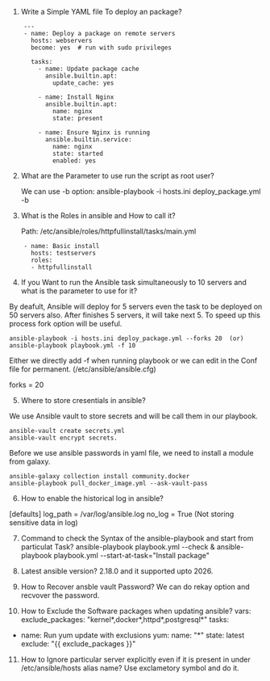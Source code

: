 1. Write a Simple YAML file To deploy an package?

```
    ---
    - name: Deploy a package on remote servers
      hosts: webservers
      become: yes  # run with sudo privileges

      tasks:
        - name: Update package cache
          ansible.builtin.apt:
            update_cache: yes

        - name: Install Nginx
          ansible.builtin.apt:
            name: nginx
            state: present

        - name: Ensure Nginx is running
          ansible.builtin.service:
            name: nginx
            state: started
            enabled: yes
```

2. What are the Parameter to use run the script as root user?

    We can use -b option: ansible-playbook -i hosts.ini deploy_package.yml -b

3. What is the Roles in ansible and How to call it?

    Path: /etc/ansible/roles/httpfullinstall/tasks/main.yml

```
    - name: Basic install
      hosts: testservers
      roles:
      - httpfullinstall
```

4. If you Want to run the Ansible task simultaneously to 10 servers and what is the parameter to use for it?

  By deafult, Ansible will deploy for 5 servers even the task to be deployed on 50 servers also. After finishes 5 servers, it will take next 5. To speed up this process fork option will be useful. 
  ```
  ansible-playbook -i hosts.ini deploy_package.yml --forks 20  (or)  ansible-playbook playbook.yml -f 10
  ```
  Either we directly add -f when running playbook or we can edit in the Conf file for permanent. (/etc/ansible/ansible.cfg)

  forks = 20  



5. Where to store cresentials in ansible?

  We use Ansible vault to store secrets and will be call them in our playbook.

  ```
  ansible-vault create secrets.yml 
  ansible-vault encrypt secrets.
  ```
  Before we use ansible passwords in yaml file, we need to install a module from galaxy.
  ```
  ansible-galaxy collection install community.docker
  ansible-playbook pull_docker_image.yml --ask-vault-pass
  ```

6. How to enable the historical log in ansible?

  [defaults] 
  log_path = /var/log/ansible.log 
  no_log = True (Not storing sensitive data in log)

7. Command to check the Syntax of the ansible-playbook and start from particulat Task?
ansible-playbook playbook.yml --check & ansible-playbook playbook.yml --start-at-task="Install package"

8. Latest ansible version?
2.18.0 and it supported upto 2026.

9. How to Recover ansble vault Password?
We can do rekay option and recvover the password.

10. How to Exclude the Software packages when updating ansible?
vars:
  exclude_packages: "kernel*,docker*,httpd*,postgresql*"
tasks:
  - name: Run yum update with exclusions
    yum:
      name: "*"
      state: latest
      exclude: "{{ exclude_packages }}"

11. How to Ignore particular server explicitly even if it is present in under /etc/ansible/hosts alias name?
Use exclametory symbol and do it.
